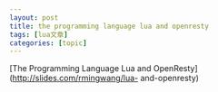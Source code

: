 ```yaml
---
layout: post
title: the programming language lua and openresty 
tags: [lua文章]
categories: [topic]
---
```

  
  
  
[The Programming Language Lua and OpenResty](http://slides.com/rmingwang/lua-
and-openresty)